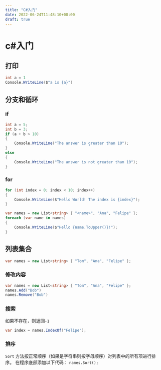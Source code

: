 ```yaml
---
title: "C#入门"
date: 2022-06-24T11:48:10+08:00
draft: true
---
```


# c#入门

## 打印
```c#
int a = 1
Console.WriteLine($"a is {a}")
```
<!-- ## 整数和浮点数 -->
## 分支和循环
### if
```c#
int a = 5;
int b = 3;
if (a + b > 10)
{
    Console.WriteLine("The answer is greater than 10");
}
else
{
    Console.WriteLine("The answer is not greater than 10");
}
```
### for

```c#
for (int index = 0; index < 10; index++)
{
    Console.WriteLine($"Hello World! The index is {index}");
}

var names = new List<string> { "<name>", "Ana", "Felipe" };
foreach (var name in names)
{
    Console.WriteLine($"Hello {name.ToUpper()}!");
}

```
## 列表集合
```c#
var names = new List<string> { "Tom", "Ana", "Felipe" };

```
### 修改内容
```c#
var names = new List<string> { "Tom", "Ana", "Felipe" };
names.Add("Bob")
names.Remove("Bob")
```

### 搜索
如果不存在，则返回`-1`
```c#
var index = names.IndexOf("Felipe");
```

###  排序
 `Sort` 方法按正常顺序（如果是字符串则按字母顺序）对列表中的所有项进行排序。 在程序底部添加以下代码：
`names.Sort();`



